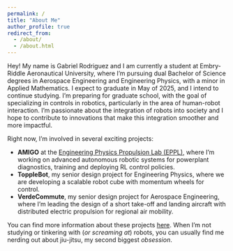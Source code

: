 ```yaml
---
permalink: /
title: "About Me"
author_profile: true
redirect_from: 
  - /about/
  - /about.html
---
```


Hey! My name is Gabriel Rodriguez and I am currently a student at Embry-Riddle Aeronautical University, where I’m pursuing dual Bachelor of Science degrees in Aerospace Engineering and Engineering Physics, with a minor in Applied Mathematics. I expect to graduate in May of 2025, and I intend to continue studying. I’m preparing for graduate school, with the goal of specializing in controls in robotics, particularly in the area of human-robot interaction. I’m passionate about the integration of robots into society and I hope to contribute to innovations that make this integration smoother and more impactful.

Right now, I’m involved in several exciting projects:
- **AMIGO** at the [Engineering Physics Propulsion Lab (EPPL)](https://eppl.us), where I’m working on advanced autonomous robotic systems for powerplant diagnostics, training and deploying RL control policies.
- **ToppleBot**, my senior design project for Engineering Physics, where we are developing a scalable robot cube with momentum wheels for control.
- **VerdeCommute**, my senior design project for Aerospace Engineering, where I’m leading the design of a short take-off and landing aircraft with distributed electric propulsion for regional air mobility.

You can find more information about these projects [here](https://gabearod2.github.io/projects/). When I’m not studying or tinkering with (*or screaming at*) robots, you can usually find me nerding out about jiu-jitsu, my second biggest *obsession*. 

